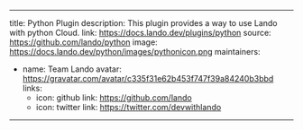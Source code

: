 
---
title: Python Plugin
description: This plugin provides a way to use Lando with python Cloud.
link: https://docs.lando.dev/plugins/python
source: https://github.com/lando/python
image: https://docs.lando.dev/python/images/pythonicon.png
maintainers:
  - name: Team Lando
    avatar: https://gravatar.com/avatar/c335f31e62b453f747f39a84240b3bbd
    links:
      - icon: github
        link: https://github.com/lando
      - icon: twitter
        link: https://twitter.com/devwithlando
---

